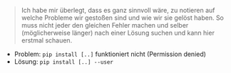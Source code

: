 > Ich habe mir überlegt, dass es ganz sinnvoll wäre, zu notieren auf welche Probleme wir gestoßen sind und wie wir sie gelöst haben. 
> So muss nicht jeder den gleichen Fehler machen und selber (möglicherweise länger) nach einer Lösung suchen und kann hier erstmal schauen.

- Problem: `pip install [..]` funktioniert nicht (Permission denied)
- Lösung: `pip install [..] --user`
